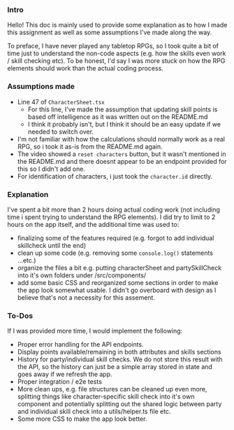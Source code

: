 ### Intro 

Hello! 
This doc is mainly used to provide some explanation as to how I made this assignment as well as some assumptions I've made along the way. 

To preface, I have never played any tabletop RPGs, so I took quite a bit of time just to understand the non-code aspects (e.g. how the skills even work / skill checking etc). 
To be honest, I'd say I was more stuck on how the RPG elements should work than the actual coding process.

### Assumptions made
- Line 47 of `CharacterSheet.tsx`
  - For this line, I've made the assumption that updating skill points is based off intelligence as it was written out on the README.md
  - I think it probably isn't, but I think it should be an easy update if we needed to switch over. 
- I'm not familiar with how the calculations should normally work as a real RPG, so i took it as-is from the README.md again. 
- The video showed a `reset characters` button, but it wasn't mentioned in the README.md and there doesnt appear to be an endpoint provided for this so I didn't add one.
- For identification of characters, i just took the `character.id` directly. 


### Explanation

I've spent a bit more than 2 hours doing actual coding work (not including time i spent trying to understand the RPG elements). I did try to limit to 2 hours on the app itself, and the additional time was used to:
- finalizing some of the features required (e.g. forgot to add individual skillcheck until the end)
- clean up some code (e.g. removing some `console.log()` statements ...etc.)
- organize the files a bit e.g. putting characterSheet and partySkillCheck into it's own folders under /src/components/ 
- add some basic CSS and reorganized some sections in order to make the app look somewhat usable. I didn't go overboard with design as I believe that's not a necessity for this assement. 

### To-Dos
If I was provided more time, I would implement the following: 
- Proper error handling for the API endpoints.
- Display points available/remaining in both attributes and skills sections
- History for party/individual skill checks. We do not store this result with the API, so the history can just be a simple array stored in state and goes away if we refresh the app. 
- Proper integration / e2e tests
- More clean ups, e.g. file structures can be cleaned up even more, splitting things like character-specific skill check into it's own component and potentially splitting out the shared logic between party and individual skill check into a utils/helper.ts file etc.
- Some more CSS to make the app look better.
